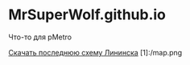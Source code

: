 # MrSuperWolf.github.io
Что-то для pMetro

[Скачать последнюю схему Лининска](https://mrsuperwolf.github.io/download/Lenin.zip)
[1]:/map.png
